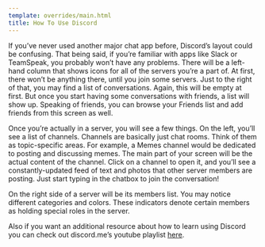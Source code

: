 ```yaml
---
template: overrides/main.html
title: How To Use Discord
---
```


If you’ve never used another major chat app before, Discord’s layout could be confusing. That being said, if you’re familiar with apps like Slack or TeamSpeak, you probably won’t have any problems. There will be a left-hand column that shows icons for all of the servers you’re a part of. At first, there won’t be anything there, until you join some servers. Just to the right of that, you may find a list of conversations. Again, this will be empty at first. But once you start having some conversations with friends, a list will show up. Speaking of friends, you can browse your Friends list and add friends from this screen as well.

Once you’re actually in a server, you will see a few things. On the left, you’ll see a list of channels. Channels are basically just chat rooms. Think of them as topic-specific areas. For example, a Memes channel would be dedicated to posting and discussing memes. The main part of your screen will be the actual content of the channel. Click on a channel to open it, and you’ll see a constantly-updated feed of text and photos that other server members are posting. Just start typing in the chatbox to join the conversation!

On the right side of a server will be its members list. You may notice different categories and colors. These indicators denote certain members as holding special roles in the server.

Also if you want an additional resource about how to learn using Discord you can check out discord.me’s youtube playlist [here](https://www.youtube.com/watch?v=_lxtDU-vpb4&list=PLU-lnYgnB9eIamfiByGbg334QUpmKM3vX).